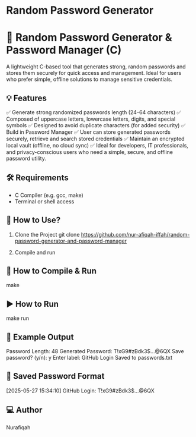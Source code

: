 # Random Password Generator

# 🔐 Random Password Generator & Password Manager (C)

A lightweight C-based tool that generates strong, random passwords and stores them securely for quick access and management. Ideal for users who prefer simple, offline solutions to manage sensitive credentials.

## 💡 Features

✅ Generate strong randomized passwords length (24–64 characters)
✅ Composed of uppercase letters, lowercase letters, digits, and special symbols
✅ Designed to avoid duplicate characters (for added security)
✅ Build in Password Manager
✅ User can store generated passwords securely, retrieve and search stored credentials
✅ Maintain an encrypted local vault (offline, no cloud sync)
✅ Ideal for developers, IT professionals, and privacy-conscious users who need a simple, secure, and offline password utility.

## 🛠️ Requirements

- C Compiler (e.g. gcc, make)
- Terminal or shell access

## 📌 How to Use?
1. Clone the Project
git clone https://github.com/nur-afiqah-iffah/random-password-generator-and-password-manager

2. Compile and run

## 🧪 How to Compile & Run

make

## ▶️ How to Run

make run

## 📂 Example Output
Password Length: 48
Generated Password: T!xG9#zBdk3$...@6QX
Save password? (y/n): y
Enter label: GitHub Login
Saved to passwords.txt

## 📄 Saved Password Format

[2025-05-27 15:34:10] GitHub Login: T!xG9#zBdk3$...@6QX

## 💻 Author
Nurafiqah
